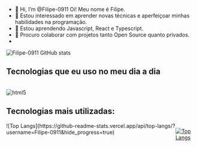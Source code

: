- 👋 Hi, I’m @Filipe-0911 Oi! Meu nome é Filipe.
- 👀 Estou interessado em aprender novas técnicas e aperfeiçoar minhas habilidades na programação.
- 🌱 Estou aprendendo Javascript, React e Typescript.
- 💞️ Procuro colaborar com projetos tanto Open Source quanto privados.
- 
![Filipe-0911 GitHub stats](https://github-readme-stats.vercel.app/api?username=Filipe-0911&show_icons=true&theme=radical)

## Tecnologias que eu uso no meu dia a dia

<div style="display: inline_block"><br/>
  <img align="center" alt="html5" src="" />
</div>

## Tecnologias mais utilizadas: 

<div style="display: flex;">
![Top Langs](https://github-readme-stats.vercel.app/api/top-langs/?username=Filipe-0911&hide_progress=true)

[![Top Langs](https://github-readme-stats.vercel.app/api/top-langs/?username=Filipe-0911)](https://github.com/anuraghazra/github-readme-stats)
</div>
